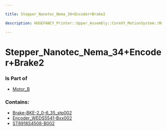```yaml
---

title: Stepper_Nanotec_Nema_34+Encoder+Brake2

description: HUGEFANCY_Printer::Upper_Assembly::CoreXY_MotionSystem::Motor_B::Stepper_Nanotec_Nema_34+Encoder+Brake2

---
```

# Stepper_Nanotec_Nema_34+Encoder+Brake2
<script>
    var geoarray = '{"Encoder_WEDS5541-Bxx002": {}, "Brake-BKE-2_0-6_35_stp002": {}, "ST8918S4508-B002": {}}';
</script>
<script>
    var basepath = '/assets/HUGEFANCY_Printer/Upper_Assembly/CoreXY_MotionSystem/Motor_B/Stepper_Nanotec_Nema_34+Encoder+Brake2/';
</script>
<link rel="stylesheet" href="/css/container.css">

<div id="container"></div>

<!-- these are the required scripts for the three.js scene -->
<script src="/lib/three.min.js"></script>
<script src="/lib/OrbitControls.js"></script>
<script src="/lib/RectAreaLightUniformsLib.js"></script>
<!-- this is your app's lib file -->
<script src="/lib/triceratops_app.js"></script>
### Is Part of
- [Motor_B](../Motor_B)  

### Contains:
- [Brake-BKE-2_0-6_35_stp002](./Stepper_Nanotec_Nema_34+Encoder+Brake2/Brake-BKE-2_0-6_35_stp002)  
- [Encoder_WEDS5541-Bxx002](./Stepper_Nanotec_Nema_34+Encoder+Brake2/Encoder_WEDS5541-Bxx002)  
- [ST8918S4508-B002](./Stepper_Nanotec_Nema_34+Encoder+Brake2/ST8918S4508-B002)

